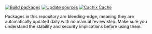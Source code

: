 [![Build packages](https://github.com/bandithedoge/nur-packages/actions/workflows/build.yml/badge.svg)](https://github.com/bandithedoge/nur-packages/actions/workflows/build.yml)
[![Update sources](https://github.com/bandithedoge/nur-packages/actions/workflows/update.yml/badge.svg)](https://github.com/bandithedoge/nur-packages/actions/workflows/update.yml)
[![Cachix Cache](https://img.shields.io/badge/cachix-bandithedoge-blue.svg)](https://bandithedoge.cachix.org)

Packages in this repository are bleeding-edge, meaning they are automatically updated daily with no manual review step. Make sure you understand the stability and security implications before using them.
